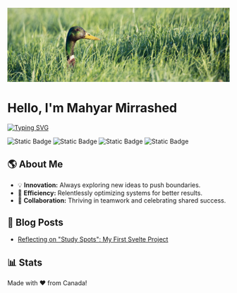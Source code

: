 ![](./res/header.jpg)

# Hello, I'm Mahyar Mirrashed

[![Typing SVG](https://readme-typing-svg.demolab.com?font=PT+Serif&weight=700&size=24&duration=3000&pause=1500&color=DCBEB5&vCenter=true&width=435&lines=Part-time+Open+Source+Developer+%F0%9F%A7%91%F0%9F%8F%BB%E2%80%8D%F0%9F%92%BB;Full-time+Systems+Developer+%F0%9F%8C%90;Average+Coffee+Enjoyer+%E2%98%95%EF%B8%8F;Dad+to+Multiple+Birbs+%F0%9F%A6%9C)](https://git.io/typing-svg)

![Static Badge](https://img.shields.io/badge/linkedin-0A66C2?style=for-the-badge&logo=linkedin&link=https%3A%2F%2Fwww.linkedin.com%2Fin%2Fmahyarmirrashed%2F)
![Static Badge](https://img.shields.io/badge/youtube-FF0000?style=for-the-badge&logo=youtube&link=https%3A%2F%2Fwww.youtube.com%2F%40mahmirr)
![Static Badge](https://img.shields.io/badge/CV-33a4d3?style=for-the-badge&logo=googleforms&link=https%3A%2F%2Fmahyarmirrashed.com%2Fresume.pdf)
![Static Badge](https://img.shields.io/badge/mastodon-6364FF?style=for-the-badge&logo=mastodon&logoColor=white&link=https%3A%2F%2Fmastodon.social%2F%40mahyarmirrashed)

## 🌎 About Me

- 💡 **Innovation:** Always exploring new ideas to push boundaries.
- 🚀 **Efficiency:** Relentlessly optimizing systems for better results.
- 💪 **Collaboration:** Thriving in teamwork and celebrating shared success.

## 📜 Blog Posts

<!-- BLOG-POST-LIST:START -->
- [Reflecting on &quot;Study Spots&quot;: My First Svelte Project](https://mahyarmirrashed.com/reflecting-on-study-spots/)
<!-- BLOG-POST-LIST:END -->

## 📊 Stats

<!-- README-STATS:START -->

<!-- README-STATS:END -->

Made with :heart: from Canada!
